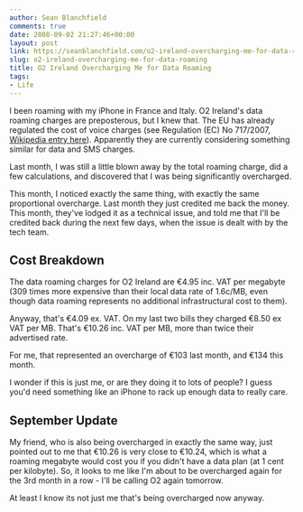 ```yaml
---
author: Sean Blanchfield
comments: true
date: 2008-09-02 21:27:46+00:00
layout: post
link: https://seanblanchfield.com/o2-ireland-overcharging-me-for-data-roaming/
slug: o2-ireland-overcharging-me-for-data-roaming
title: O2 Ireland Overcharging Me for Data Roaming
tags:
- Life
---
```


I been roaming with my iPhone in France and Italy. O2 Ireland's data roaming charges are preposterous, but I knew that. The EU has already regulated the cost of voice charges (see Regulation (EC) No 717/2007, [Wikipedia entry here](http://en.wikipedia.org/wiki/Regulation_on_roaming_charges_within_the_European_Union)). Apparently they are currently considering something similar for data and SMS charges.

<!-- more -->

Last month, I was still a little blown away by the total roaming charge, did a few calculations, and discovered that I was being significantly overcharged.

This month, I noticed exactly the same thing, with exactly the same proportional overcharge. Last month they just credited me back the money. This month, they've lodged it as a technical issue, and told me that I'll be credited back during the next few days, when the issue is dealt with by the tech team.

## Cost Breakdown

The data roaming charges for O2 Ireland are €4.95 inc. VAT per megabyte (309 times more expensive than their local data rate of 1.6c/MB, even though data roaming represents no additional infrastructural cost to them).

Anyway, that's €4.09 ex. VAT. On my last two bills they charged €8.50 ex VAT per MB. That's €10.26 inc. VAT per MB, more than twice their advertised rate.

For me, that represented an overcharge of €103 last month, and €134 this month.

I wonder if this is just me, or are they doing it to lots of people? I guess you'd need something like an iPhone to rack up enough data to really care.

## September Update

My friend, who is also being overcharged in exactly the same way, just pointed out to me that €10.26 is very close to €10.24, which is what a roaming megabyte would cost you if you didn't have a data plan (at 1 cent per kilobyte). So, it looks to me like I'm about to be overcharged again for the 3rd month in a row - I'll be calling O2 again tomorrow.

At least I know its not just me that's being overcharged now anyway.